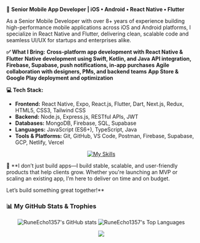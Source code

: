 🌟 **Senior Mobile App Developer | iOS • Android • React Native • Flutter**

As a Senior Mobile Developer with over 8+ years of experience building high-performance mobile applications across iOS and Android platforms, I specialize in React Native and Flutter, delivering clean, scalable code and seamless UI/UX for startups and enterprises alike.

**✅ What I Bring:**
**Cross-platform app development with React Native & Flutter**
**Native development using Swift, Kotlin, and Java**
**API integration, Firebase, Supabase, push notifications, in-app purchases**
**Agile collaboration with designers, PMs, and backend teams**
**App Store & Google Play deployment and optimization**


**💻 Tech Stack:**
- **Frontend:**  React Native, Expo, React.js, Flutter, Dart, Next.js, Redux, HTML5, CSS3, Tailwind CSS
- **Backend:** Node.js, Express.js, RESTful APIs, JWT
- **Databases:** MongoDB, Firebase, SQL, Supabase
- **Languages:** JavaScript (ES6+), TypeScript, Java
- **Tools & Platforms:** Git, GitHub, VS Code, Postman, Firebase, Supabase, GCP, Netlify, Vercel
<p align="center">
  <a href="#">
    <img src="https://skillicons.dev/icons?i=react,expo,flutter,dart,nextjs,redux,tailwind,nodejs,azure,express,mongodb,firebase,js,ts,java,git,github,vscode,postman,html,css&perline=10" alt="My Skills"/>
  </a>
</p>


🚀 **I don’t just build apps—I build stable, scalable, and user-friendly products that help clients grow. Whether you're launching an MVP or scaling an existing app, I’m here to deliver on time and on budget.

Let’s build something great together!**








### 📊 My GitHub Stats & Trophies

<p align="center">
  <img align="center" src="https://github-readme-stats.vercel.app/api?username=RuneEcho1357&show_icons=true&locale=en&theme=tokyonight" alt="RuneEcho1357's GitHub stats" />
  <img align="center" src="https://github-readme-stats.vercel.app/api/top-langs?username=RuneEcho1357&show_icons=true&locale=en&layout=compact&theme=tokyonight" alt="RuneEcho1357's Top Languages" />
</p>


<p align="center">
  <img src="https://capsule-render.vercel.app/api?type=waving&color=gradient&colors=%23FFB3BA,%239F5FEC&height=100§ion=footer"/>
</p> 
